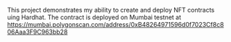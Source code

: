 This project demonstrates my ability to create and deploy NFT contracts uing Hardhat.
The contract is deployed on Mumbai testnet at https://mumbai.polygonscan.com/address/0xB48264971596d0f7023Cf8c806Aaa3F9C963bb28